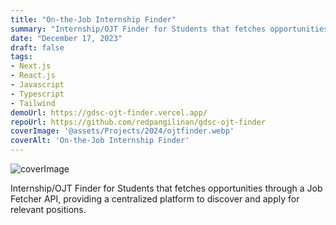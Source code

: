 ```yaml
---
title: "On-the-Job Internship Finder"
summary: "Internship/OJT Finder for Students that fetches opportunities through a Job Fetcher API, providing a centralized platform to discover and apply for relevant positions.."
date: "December 17, 2023"
draft: false
tags:
- Next.js
- React.js
- Javascript
- Typescript
- Tailwind
demoUrl: https://gdsc-ojt-finder.vercel.app/
repoUrl: https://github.com/redpangilinan/gdsc-ojt-finder
coverImage: '@assets/Projects/2024/ojtfinder.webp'
coverAlt: 'On-the-Job Internship Finder'
---
```


![coverImage](@assets/Projects/2024/ojtfinder.webp)

Internship/OJT Finder for Students that fetches opportunities through a Job Fetcher API, providing a centralized platform to discover and apply for relevant positions.
